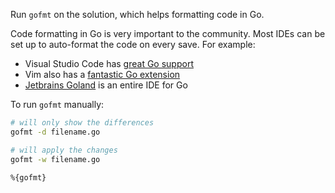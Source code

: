 Run `gofmt` on the solution, which helps formatting code in Go.

Code formatting in Go is very important to the community.
Most IDEs can be set up to auto-format the code on every save. For example:

- Visual Studio Code has [great Go support](https://code.visualstudio.com/docs/languages/go)
- Vim also has a [fantastic Go extension](https://github.com/fatih/vim-go)
- [Jetbrains Goland](https://www.jetbrains.com/go/) is an entire IDE for Go

To run `gofmt` manually:

```bash
# will only show the differences
gofmt -d filename.go

# will apply the changes
gofmt -w filename.go
```

```git
%{gofmt}
```
